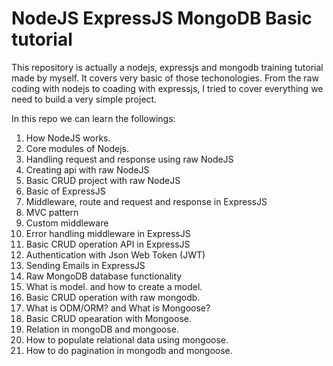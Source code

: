 # NodeJS ExpressJS MongoDB Basic tutorial

This repository is actually a nodejs, expressjs and mongodb training tutorial made by myself. It covers very basic of those techonologies. From the raw coding with nodejs to coading with expressjs, I tried to cover everything we need to build a very simple project.

In this repo we can learn the followings:

1. How NodeJS works.
2. Core modules of Nodejs.
3. Handling request and response using raw NodeJS
4. Creating api with raw NodeJS
5. Basic CRUD project with raw NodeJS
6. Basic of ExpressJS
7. Middleware, route and request and response in ExpressJS
8. MVC pattern
9. Custom middleware
10. Error handling middleware in ExpressJS
11. Basic CRUD operation API in ExpressJS
12. Authentication with Json Web Token (JWT)
13. Sending Emails in ExpressJS
14. Raw MongoDB database functionality
15. What is model. and how to create a model.
16. Basic CRUD operation with raw mongodb.
17. What is ODM/ORM? and What is Mongoose?
18. Basic CRUD opearation with Mongoose.
19. Relation in mongoDB and mongoose.
20. How to populate relational data using mongoose.
21. How to do pagination in mongodb and mongoose.
